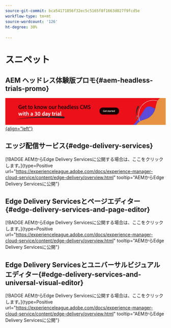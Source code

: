 ```yaml
---
source-git-commit: bca54171856f32ec5c5165f8f1663d027f9fcd5e
workflow-type: tm+mt
source-wordcount: '126'
ht-degree: 30%

---
```

# スニペット

## AEM ヘッドレス体験版プロモ{#aem-headless-trials-promo}

[![30 日間の体験版を使用してヘッドレス CMS を理解しましょう](./assets/aem-headless-trial-promo.png){align="left"}](https://commerce.adobe.com/business-trial/sign-up?items%5B0%5D%5Bid%5D=649A1AF5CBC5467A25E84F2561274821&amp;cli=headless_exl_banner_campaign&amp;co=US&amp;lang=ja)

## エッジ配信サービス{#edge-delivery-services}

[!BADGE AEMからEdge Delivery Servicesに公開する場合は、ここをクリックします。]{type=Positive url="https://experienceleague.adobe.com/docs/experience-manager-cloud-service/content/edge-delivery/overview.html" tooltip="AEMからEdge Delivery Servicesに公開"}

## Edge Delivery Servicesとページエディター{#edge-delivery-services-and-page-editor}

[!BADGE AEMからEdge Delivery Servicesに公開する場合は、ここをクリックします。]{type=Positive url="https://experienceleague.adobe.com/docs/experience-manager-cloud-service/content/edge-delivery/overview.html" tooltip="AEMからEdge Delivery Servicesに公開"}

## Edge Delivery Servicesとユニバーサルビジュアルエディター{#edge-delivery-services-and-universal-visual-editor}

[!BADGE AEMからEdge Delivery Servicesに公開する場合は、ここをクリックします。]{type=Positive url="https://experienceleague.adobe.com/docs/experience-manager-cloud-service/content/edge-delivery/overview.html" tooltip="AEMからEdge Delivery Servicesに公開"}
